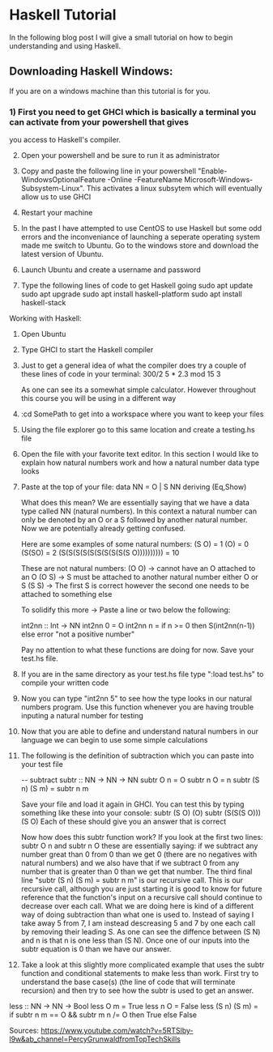 # Haskell Tutorial

In the following blog post I will give a small tutorial on how to begin understanding and using Haskell. 

## Downloading Haskell Windows:
If you are on a windows machine than this tutorial is for you.

### 1) First you need to get GHCI which is basically a terminal you can activate from your powershell that gives
you access to Haskell's compiler. 

2) Open your powershell and be sure to run it as administrator 

3) Copy and paste the following line in your powershell "Enable-WindowsOptionalFeature -Online -FeatureName Microsoft-Windows-Subsystem-Linux". This activates
a linux subsytem which will eventually allow us to use GHCI

4) Restart your machine 

5) In the past I have attempted to use CentOS to use Haskell but some odd errors and the inconveniance of launching a seperate operating system made me switch to Ubuntu.
Go to the windows store and download the latest version of Ubuntu.

6) Launch Ubuntu and create a username and password

7) Type the following lines of code to get Haskell going 
sudo apt update
sudo apt upgrade
sudo apt install haskell-platform
sudo apt install haskell-stack

Working with Haskell:
1) Open Ubuntu
2) Type GHCI to start the Haskell compiler 
3) Just to get a general idea of what the compiler does try a couple of these lines of code in your terminal:
   300/2
   5 * 2.3
   mod 15 3 
   
   As one can see its a somewhat simple calculator. However throughout this course you will be using in a different way
4) :cd SomePath to get into a workspace where you want to keep your files
5) Using the file explorer go to this same location and create a testing.hs file
6) Open the file with your favorite text editor. In this section I would like to explain how natural numbers work and how a natural number data type looks
7) Paste at the top of your file: 
data NN = O | S NN
    deriving (Eq,Show)
    
    What does this mean? We are essentially saying that we have a data type called NN (natural numbers). In this context a natural number can only be denoted by an O 
    or a S followed by another natural number. Now we are potentially already getting confused. 
    
    Here are some examples of some natural numbers:
    (S O) = 1
    (O) = 0
    (S(SO) = 2
    (S(S(S(S(S(S(S(S(S(S O)))))))))) = 10
    
    These are not natural numbers:
    (O O) -> cannot have an O attached to an O
    (O S) -> S must be attached to another natural number either O or S 
    (S S) -> The first S is correct however the second one needs to be attached to something else
    
    To solidify this more -> Paste a line or two below the following:

    int2nn :: Int -> NN
    int2nn 0 = O
    int2nn n = if n >= 0 then S(int2nn(n-1)) else error "not a positive number"
    
    Pay no attention to what these functions are doing for now. Save your test.hs file.

8) If you are in the same directory as your test.hs file type ":load test.hs" to compile your written code
9) Now you can type "int2nn 5" to see how the type looks in our natural numbers program. Use this function whenever you are having trouble inputing a natural number for testing
10) Now that you are able to define and understand natural numbers in our language we can begin to use some simple calculations
11) The following is the definition of subtraction which you can paste into your test file
    
    -- subtract
    subtr :: NN -> NN -> NN
    subtr O n = O
    subtr n O = n
    subtr (S n) (S m) = subtr n m
    
    Save your file and load it again in GHCI.
    You can test this by typing something like these into your console:
      subtr (S O) (O) 
      subtr (S(S(S O))) (S O)
    Each of these should give you an answer that is correct
    
    Now how does this subtr function work? 
    If you look at the first two lines: subtr O n and subtr n O these are essentially saying: if we subtract any number great than 0
    from 0 than we get 0 (there are no negatives with natural numbers) and we also have that if we subtract 0 from any number that is greater than 0 than we get that number.
    The third final line "subtr (S n) (S m) = subtr n m" is our recursive call. This is our recursive call, although you are just starting it is good to know for future 
    reference that the function's input on a recursive call should continue to decrease over each call. What we are doing here is kind of a different way of doing 
    subtraction than what one is used to. Instead of saying I take away 5 from 7, I am instead descreasing 5 and 7 by one each call by removing their leading S. As one can
    see the diffence between (S N) and n is that n is one less than (S N). Once one of our inputs into the subtr equation is 0 than we have our answer.
    
12) Take a look at this slightly more complicated example that uses the subtr function and conditional statements to make less than work. First try to understand the base case(s)
(the line of code that will terminate recursion) and then try to see how the subtr is used to get an answer. 

less :: NN -> NN -> Bool
less O m = True
less n O = False
less (S n) (S m) = if subtr n m == O && subtr m n /= O then True else False

    
Sources:
https://www.youtube.com/watch?v=5RTSlby-l9w&ab_channel=PercyGrunwaldfromTopTechSkills
 
